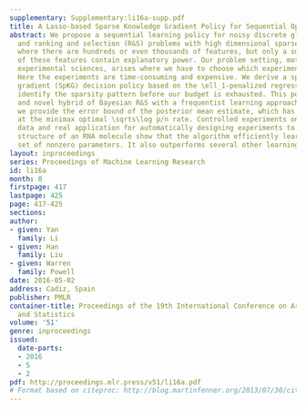 ```yaml
---
supplementary: Supplementary:li16a-supp.pdf
title: A Lasso-based Sparse Knowledge Gradient Policy for Sequential Optimal Learning
abstract: We propose a sequential learning policy for noisy discrete global optimization
  and ranking and selection (R&S) problems with high dimensional sparse belief functions,
  where there are hundreds or even thousands of features, but only a small portion
  of these features contain explanatory power. Our problem setting, motivated by the
  experimental sciences, arises where we have to choose which experiment to run next.
  Here the experiments are time-consuming and expensive. We derive a sparse knowledge
  gradient (SpKG) decision policy based on the \ell_1-penalized regression Lasso to
  identify the sparsity pattern before our budget is exhausted. This policy is a unique
  and novel hybrid of Bayesian R&S with a frequentist learning approach. Theoretically,
  we provide the error bound of the posterior mean estimate, which has shown to be
  at the minimax optimal \sqrts\log p/n rate. Controlled experiments on both synthetic
  data and real application for automatically designing experiments to identify the
  structure of an RNA molecule show that the algorithm efficiently learns the correct
  set of nonzero parameters. It also outperforms several other learning policies.
layout: inproceedings
series: Proceedings of Machine Learning Research
id: li16a
month: 0
firstpage: 417
lastpage: 425
page: 417-425
sections: 
author:
- given: Yan
  family: Li
- given: Han
  family: Liu
- given: Warren
  family: Powell
date: 2016-05-02
address: Cadiz, Spain
publisher: PMLR
container-title: Proceedings of the 19th International Conference on Artificial Intelligence
  and Statistics
volume: '51'
genre: inproceedings
issued:
  date-parts:
  - 2016
  - 5
  - 2
pdf: http://proceedings.mlr.press/v51/li16a.pdf
# Format based on citeproc: http://blog.martinfenner.org/2013/07/30/citeproc-yaml-for-bibliographies/
---
```

